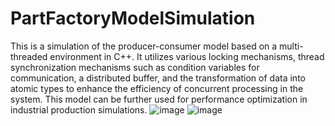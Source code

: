 # PartFactoryModelSimulation
This is a simulation of the producer-consumer model based on a multi-threaded environment in C++. It utilizes various locking mechanisms, thread synchronization mechanisms such as condition variables for communication, a distributed buffer, and the transformation of data into atomic types to enhance the efficiency of concurrent processing in the system. This model can be further used for performance optimization in industrial production simulations.
![image](https://github.com/chenxdc/PartFactoryModelSimulation/assets/94099798/e697a5e9-0513-4524-9035-eb4ccb1aff9b)
![image](https://github.com/chenxdc/PartFactoryModelSimulation/assets/94099798/672334a4-e8ee-4b79-b2b6-b72677600345)
